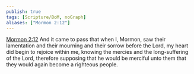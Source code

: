 ```yaml
---
publish: true
tags: [Scripture/BoM, noGraph]
aliases: ["Mormon 2:12"]
---
```

[Mormon 2:12](https://churchofjesuschrist.org/study/scriptures/bofm/morm/2?lang=eng&id=p12#p12) And it came to pass that when I, Mormon, saw their lamentation and their mourning and their sorrow before the Lord, my heart did begin to rejoice within me, knowing the mercies and the long-suffering of the Lord, therefore supposing that he would be merciful unto them that they would again become a righteous people.
